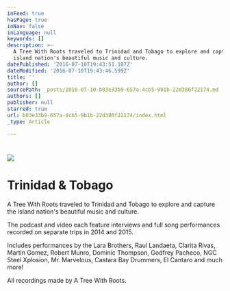 ```yaml
---
inFeed: true
hasPage: true
inNav: false
inLanguage: null
keywords: []
description: >-
  A Tree With Roots traveled to Trinidad and Tobago to explore and capture the
  island nation's beautiful music and culture.
datePublished: '2016-07-10T19:43:51.187Z'
dateModified: '2016-07-10T19:43:46.599Z'
title: ''
author: []
sourcePath: _posts/2016-07-10-b03e33b9-657a-4cb5-9b1b-22d386f22174.md
authors: []
publisher: null
starred: true
url: b03e33b9-657a-4cb5-9b1b-22d386f22174/index.html
_type: Article

---
```

# ![](https://the-grid-user-content.s3-us-west-2.amazonaws.com/53578a06-133a-4627-9b1e-b44a7f3fa6b8.jpg)

# Trinidad & Tobago 

A Tree With Roots traveled to Trinidad and Tobago to explore and capture the island nation's beautiful music and culture.

The podcast and video each feature interviews and full song performances recorded on separate trips in 2014 and 2015\.

Includes performances by the Lara Brothers, Raul Landaeta, Clarita Rivas, Martin Gomez, Robert Munro, Dominic Thompson, Godfrey Pacheco, NGC Steel Xplosion, Mr. Marvelous, Castara Bay Drummers, El Cantaro and much more!

All recordings made by A Tree With Roots.